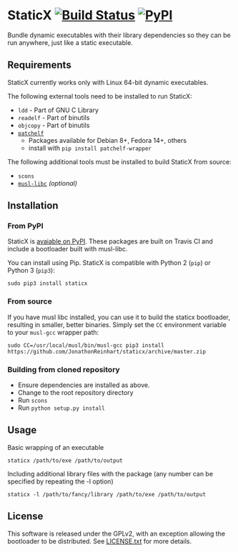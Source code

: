 StaticX [![Build Status](https://travis-ci.org/JonathonReinhart/staticx.svg?branch=master)](https://travis-ci.org/JonathonReinhart/staticx) [![PyPI](https://img.shields.io/pypi/v/staticx.svg)](https://pypi.python.org/pypi/staticx)
=======
Bundle dynamic executables with their library dependencies so they can be run
anywhere, just like a static executable.

## Requirements
StaticX currently works only with Linux 64-bit dynamic executables.


The following external tools need to be installed to run StaticX:
- `ldd` - Part of GNU C Library
- `readelf` - Part of binutils
- `objcopy` - Part of binutils
- [`patchelf`][patchelf]
   - Packages available for Debian 8+, Fedora 14+, others
   - install with `pip install patchelf-wrapper`

The following additional tools must be installed to build StaticX from source:
- `scons`
- [`musl-libc`][musl-libc] *(optional)*


## Installation

### From PyPI
StaticX is [avaiable on PyPI](https://pypi.python.org/pypi/staticx).
These packages are built on Travis CI and include a bootloader built with
musl-libc.

You can install using Pip.
StaticX is compatible with Python 2 (`pip`) or Python 3 (`pip3`):
```
sudo pip3 install staticx
```

### From source

If you have musl libc installed, you can use it to build the staticx
bootloader, resulting in smaller, better binaries. Simply set the `CC`
environment variable to your `musl-gcc` wrapper path:
```
sudo CC=/usr/local/musl/bin/musl-gcc pip3 install https://github.com/JonathonReinhart/staticx/archive/master.zip
```
### Building from cloned repository

- Ensure dependencies are installed as above.
- Change to the root repository directory
- Run `scons`
- Run `python setup.py install`

## Usage

Basic wrapping of an executable
```
staticx /path/to/exe /path/to/output
```

Including additional library files with the package (any number can be specified by repeating the -l option)
```
staticx -l /path/to/fancy/library /path/to/exe /path/to/output
```


## License
This software is released under the GPLv2, with an exception allowing the
bootloader to be distributed. See [LICENSE.txt](LICENSE.txt) for more details.


[patchelf]: https://nixos.org/patchelf.html
[musl-libc]: https://www.musl-libc.org/
